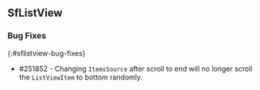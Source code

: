 ## SfListView

### Bug Fixes
{:#sflistview-bug-fixes}

* \#251852 - Changing `ItemsSource` after scroll to end will no longer scroll the `ListViewItem` to bottom randomly.